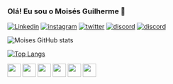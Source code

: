 <div>
	
<h3> Olá! Eu sou o Moisés Guilherme 👋 </h3>
</div>

<div>	
	
[![Linkedin](https://img.shields.io/badge/LinkedIn-0077B5?style=for-the-badge&logo=linkedin&logoColor=white)](https://www.linkedin.com/in/moisesguilherme/)
[![instagram](https://img.shields.io/badge/Instagram-E4405F?style=for-the-badge&logo=instagram&logoColor=white)](https://www.instagram.com/moisesgui23/)
[![twitter](https://img.shields.io/badge/Twitter-1DA1F2?style=for-the-badge&logo=twitter&logoColor=white)](https://twitter.com/Moisesmgo)
[![discord](https://img.shields.io/badge/Discord-7289DA?style=for-the-badge&logo=discord&logoColor=white)](Moisés5898)
[![discord](https://img.shields.io/badge/Gmail-D14836?style=for-the-badge&logo=gmail&logoColor=white)](gmail)
</div>

<div>
	
![Moises GitHub stats](https://github-readme-stats.vercel.app/api?username=moisesgui&show_icons=true&theme=highcontrast)
</div>

<div>
	
[![Top Langs](https://github-readme-stats.vercel.app/api/top-langs/?username=moisesgui&layout=compact&theme=highcontrast)](https://github.com/anuraghazra/github-readme-stats)
</div>
	
<div>
	
<img widht="30" height="30" src="https://cdn.jsdelivr.net/gh/devicons/devicon/icons/javascript/javascript-original.svg" />
<img widht="30" height="30" src="https://cdn.jsdelivr.net/gh/devicons/devicon/icons/typescript/typescript-original.svg" />
<img widht="30" height="30" src="https://cdn.jsdelivr.net/gh/devicons/devicon/icons/react/react-original.svg" />
<img widht="30" height="30" src="https://cdn.jsdelivr.net/gh/devicons/devicon/icons/vuejs/vuejs-original.svg" />
<img widht="30" height="30" src="https://cdn.jsdelivr.net/gh/devicons/devicon/icons/html5/html5-original.svg" />
<img widht="30" height="30" src="https://cdn.jsdelivr.net/gh/devicons/devicon/icons/css3/css3-original.svg">
</div><br>
